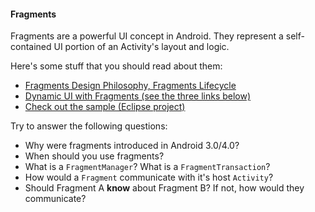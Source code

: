 #### Fragments

Fragments are a powerful UI concept in Android. They represent a self-contained UI portion of an Activity's layout and logic.

Here's some stuff that you should read about them:
- [Fragments Design Philosophy, Fragments Lifecycle](http://developer.android.com/guide/components/fragments.html)
- [Dynamic UI with Fragments (see the three links below)](http://developer.android.com/training/basics/fragments/index.html)
- [Check out the sample (Eclipse project)](http://developer.android.com/shareables/training/FragmentBasics.zip) 
 

Try to answer the following questions:
- Why were fragments introduced in Android 3.0/4.0? 
- When should you use fragments? 
- What is a `FragmentManager`? What is a `FragmentTransaction`?
- How would a `Fragment` communicate with it's host `Activity`?
- Should Fragment A **know** about Fragment B? If not, how would they communicate?
